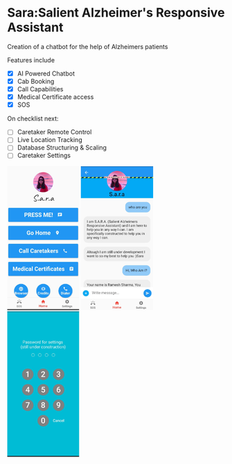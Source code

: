# Sara:Salient Alzheimer's Responsive Assistant

Creation of a chatbot for the help of Alzheimers patients

Features include

* [X] AI Powered Chatbot
* [X] Cab Booking
* [X] Call Capabilities
* [X] Medical Certificate access
* [X] SOS

On checklist next:

* [ ] Caretaker Remote Control
* [ ] Live Location Tracking
* [ ] Database Structuring & Scaling
* [ ] Caretaker Settings

<img src="screenshots/MainScreen.jpeg" width="33%"> <img src="screenshots/ChatBot.jpeg" width="33%"> <img src="screenshots/LockScreen.jpeg" width="33%">
